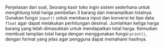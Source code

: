 Penjelasan dari soal, Seorang kasir toko ingin sistem sederhana untuk menghitung total harga pembelian 3 barang dan menampilkan totalnya.
Gunakan fungsi `input()` untuk membaca input dan konversi ke tipe data `float` agar dapat melakukan perhitungan desimal.
Jumlahkan ketiga harga barang yang telah dimasukkan untuk mendapatkan total harga.
Kemudian membuat tampilan total harga dengan menggunakan fungsi `print()`, dengan format yang jelas agar pengguna dapat memahami hasilnya.

